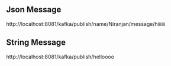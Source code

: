 
Json Message
----------------
http://localhost:8081/kafka/publish/name/Niranjan/message/hiiiiii

String Message
----------------
http://localhost:8081/kafka/publish/helloooo